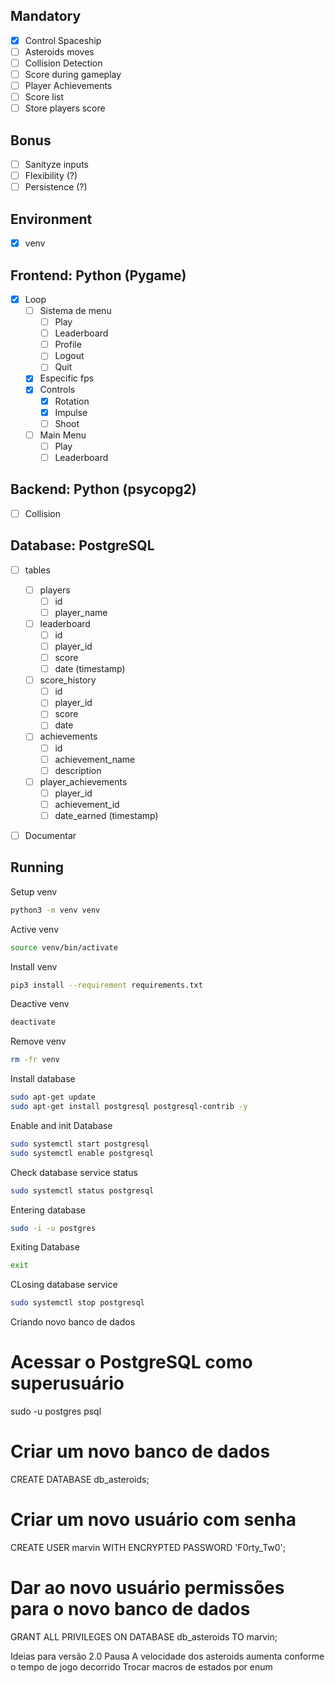 ## Mandatory
- [X] Control Spaceship
- [ ] Asteroids moves
- [ ] Collision Detection
- [ ] Score during gameplay
- [ ] Player Achievements
- [ ] Score list
- [ ] Store players score

## Bonus
- [ ] Sanityze inputs
- [ ] Flexibility (?)
- [ ] Persistence (?)

## Environment
- [X] venv

## Frontend: Python (Pygame)
- [X] Loop
  - [ ] Sistema de menu
    - [ ] Play
    - [ ] Leaderboard
    - [ ] Profile
    - [ ] Logout
    - [ ] Quit
  - [X] Especific fps
  - [X] Controls
    - [X] Rotation
    - [X] Impulse
    - [ ] Shoot
  - [ ] Main Menu
    - [ ] Play
    - [ ] Leaderboard

## Backend: Python (psycopg2)
  - [ ] Collision

## Database: PostgreSQL
- [ ] tables
  - [ ] players
    - [ ] id
    - [ ] player_name
  - [ ] leaderboard
    - [ ] id
    - [ ] player_id
    - [ ] score
    - [ ] date (timestamp)
  - [ ] score_history
    - [ ] id
    - [ ] player_id
    - [ ] score
    - [ ] date
  - [ ] achievements 
    - [ ] id
    - [ ] achievement_name
    - [ ] description
  - [ ] player_achievements
    - [ ] player_id
    - [ ] achievement_id
    - [ ] date_earned (timestamp)

- [ ] Documentar


## Running

Setup venv
```sh
python3 -m venv venv
```

Active venv
```sh
source venv/bin/activate
```

Install venv
```sh
pip3 install --requirement requirements.txt
```

Deactive venv
```sh
deactivate
```

Remove venv
```sh
rm -fr venv
```

Install database
```sh
sudo apt-get update
sudo apt-get install postgresql postgresql-contrib -y
```

Enable and init Database
```sh
sudo systemctl start postgresql
sudo systemctl enable postgresql
```

Check database service status
```sh
sudo systemctl status postgresql
```

Entering database
```sh
sudo -i -u postgres
```

Exiting Database
```sh
exit
```

CLosing database service
```sh
sudo systemctl stop postgresql
```

Criando novo banco de dados
# Acessar o PostgreSQL como superusuário
sudo -u postgres psql

# Criar um novo banco de dados
CREATE DATABASE db_asteroids;

# Criar um novo usuário com senha
CREATE USER marvin WITH ENCRYPTED PASSWORD 'F0rty_Tw0';

# Dar ao novo usuário permissões para o novo banco de dados
GRANT ALL PRIVILEGES ON DATABASE db_asteroids TO marvin;


Ideias para versão 2.0
Pausa
A velocidade dos asteroids aumenta conforme o tempo de jogo decorrido
Trocar macros de estados por enum
